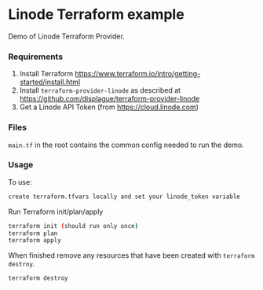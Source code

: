 # Linode Terraform example

Demo of Linode Terraform Provider.

### Requirements

1. Install Terraform https://www.terraform.io/intro/getting-started/install.html
2. Install `terraform-provider-linode` as described at https://github.com/displague/terraform-provider-linode
3. Get a Linode API Token (from https://cloud.linode.com)

### Files

`main.tf` in the root contains the common config needed to run the demo. 

### Usage

To use:

```bash
create terraform.tfvars locally and set your linode_token variable
```

Run Terraform init/plan/apply

```bash
terraform init (should run only once)
terraform plan
terraform apply
```

When finished remove any resources that have been created with `terraform destroy`.

```bash
terraform destroy
```